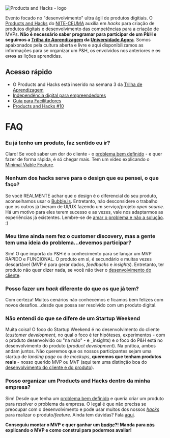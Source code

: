 
<img style="vertical-align: middle; display: block; margin-left: auto; margin-right: auto;" src="https://github.com/nite-ceuma/products-and-hacks/raw/gh-pages/img/logo.png" alt="Products and Hacks - logo">

Evento focado no "desenvolvimento" ultra ágil de produtos digitiais. O [Products and Hacks](http://nite.ceuma.br/wiki/doku.php?id=products-and-hacks) do [NITE-CEUMA](http://nite.ceuma.br) auxilia em _hacks_ para criação de produtos digitais e desenvolvimento das competências para a criação de MVPs. **Não é necessário saber programar para participar de um P&H e seguimos a [Trilha de Aprendizagem](https://universidadeagora.com/trilha-de-aprendizagem-products-and-hacks/) da [Universidade Agora](https://universidadeagora.com)**. Somos apaixonados pela cultura aberta e livre e aqui disponibilizamos as informações para se organizar um P&H, os envolvidos nos anteriores e ~~os erros~~ as lições aprendidas.

## Acesso rápido

  - O Products and Hacks está inserido na semana 3 da [Trilha de Aprendizagem](https://universidadeagora.com/trilhas-de-aprendizagem/programa-universitario-empreendedor-pue/)
  - [Independência digital para empreendedores](https://productsandhacks.com/independencia-digital-para-empreendedores)
  - [Guia para Facilitadores](https://productsandhacks.com/guia-para-facilitadores)
  - [Products and Hacks #10](https://nite-ceuma.github.io/products-and-hacks/products-and-hacks-numero-10)
  
# FAQ
  
### Eu já tenho um produto, faz sentido eu ir?
Claro! Se você saber um dor do cliente - o [problema bem definido](https://universidadeagora.com/2018/06/06/25270/trilha-empreendedor-digital-defina-muito-bem-o-problema/) - e quer fazer de forma rápida, é só chegar mais. Tem um vídeo explicando o [Minimal Viable Feature](https://www.youtube.com/watch?v=DEXNf2xjyRw).
 
### Nenhum dos hacks serve para o design que eu pensei, o que faço?
Se você REALMENTE achar que o design é o diferencial do seu produto, aconselhamos usar o [Bubble.is](https://bubble.is). Entretanto, não desconsidere o trabalho que os outros já tiveram de UI/UX fazendo um serviço/projeto _open source_. Há um motivo para eles terem sucesso e as vezes, vale nos adaptarmos as experiências já existentes. Lembre-se de [amar o problema e não a solução](https://universidadeagora.com/2018/06/05/25245/trilha-empreendedor-digital-ame-o-problema-nao-a-solucao/). :)

### Meu time ainda nem fez o customer discovery, mas a gente tem uma ideia do problema...devemos participar?
Sim! O que importa do P&H é o conhecimento para se lançar um MVP RÁPIDO e FUNCIONAL. O produto em si, é secundário e muitas vezes descartável (MVP é para gerar dados, _feedbacks_ e _insights_). Entretanto, ter produto não quer dizer nada, se você não tiver o [desenvolvimento do cliente](https://pt.slideshare.net/startuplessonslearned/introduction-to-customer-development-at-the-lean-startup-intensive-at-web-20-expo-by-steve-blank/50-Product_Development_at_Lean_Startup).

### Posso fazer um _hack_ diferente do que os que já tem?
Com certeza! Muitos cenários não conhecemos e ficamos bem felizes com novos desafios...desde que possa ser resolvido com um produto digital.

### Não entendi do que se difere de um Startup Weekend
Muita coisa! O foco do Startup Weekend é no desenvolvimento do cliente (_customer development_, no qual o foco é ter hipóteses, experimentos - com o produto desenvolvido ou "na mão" - e _insights) e o foco do P&H está no desenvolvimento do produto (_product development_). Na prática, ambos andam juntos. Não queremos que os nossos participantes sejam uma startup de _landing page_ ou de _mockups_, **queremos que tenham produtos reais** - nosso querido MVP ou MVF (aqui tem uma distinção boa do [desenvolvimento do cliente e do produto](https://pt.slideshare.net/startuplessonslearned/introduction-to-customer-development-at-the-lean-startup-intensive-at-web-20-expo-by-steve-blank/50-Product_Development_at_Lean_Startup)). 

### Posso organizar um Products and Hacks dentro da minha empresa?
Sim! Desde que tenha um [problema bem definido](https://universidadeagora.com/2018/06/06/25270/trilha-empreendedor-digital-defina-muito-bem-o-problema/) e queria criar um produto para resolver o problema da empresa. O legal é que não precisa se preocupar com o desenvolvimento e pode usar muitos dos nossos _[hacks](https://universidadeagora.com/trilha-de-aprendizagem-products-and-hacks/)_ para realizar o produto/_feature_. Ainda tem dúvidas? Fala [aqui](https://universidadeagora.com/contato/).

 **Conseguiu montar o MVP e quer ganhar um [_badge_](https://comunidade.universidadeagora.com/badges)?! Manda para [nós](https://universidadeagora.com/contato/) explicando o MVP e como construi para podermos avaliar!** 
